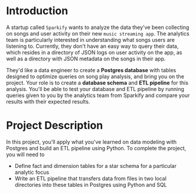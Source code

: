 # Introduction
A startup called `Sparkify` wants to analyze the data they've been collecting on songs and user activity on their new `music streaming app`. The analytics team is particularly interested in understanding what songs users are listening to. Currently, they don't have an easy way to query their data, which resides in a directory of JSON logs on user activity on the app, as well as a directory with JSON metadata on the songs in their app.

They'd like a data engineer to create a **Postgres database** with tables designed to optimize queries on song play analysis, and bring you on the project. Your role is to create a **database schema** and **ETL pipeline** for this analysis. You'll be able to test your database and ETL pipeline by running queries given to you by the analytics team from Sparkify and compare your results with their expected results.

# Project Description
In this project, you'll apply what you've learned on data modeling with Postgres and build an ETL pipeline using Python. 
To complete the project, you will need to 
* Define fact and dimension tables for a star schema for a particular analytic focus
* Write an ETL pipeline that transfers data from files in two local directories into these tables in Postgres using Python and SQL
